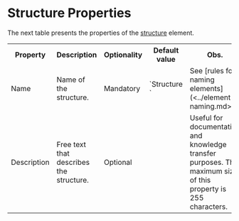 # Structure Properties

The next table presents the properties of the [structure](<../../../extensibility-and-integration/integration-studio/managing-extensions/structure-define.md>) element.  
  
<table markdown="1">  
<tr>
<th>
Property
</th>
<th>
Description
</th>
<th>
Optionality
</th>
<th>
Default value
</th>
<th>
Obs.
</th> </tr>
<tr>
<td>
Name
</td>
<td>
Name of the structure.
</td>
<td>
Mandatory
</td>
<td>
`Structure <n>`
</td>
<td>
See [rules for naming elements](<../element-naming.md>).
</td> </tr>
<tr>
<td>
Description
</td>
<td>
Free text that describes the structure.
</td>
<td>
Optional
</td>
<td>
</td>
<td>
Useful for documentation and knowledge transfer purposes.
The maximum size of this property is 255 characters.
</td> </tr> </table>

